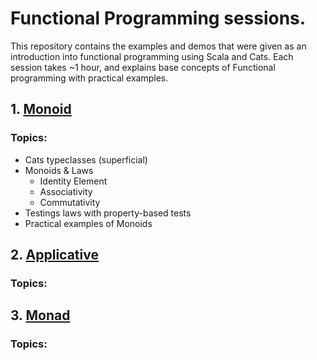 # Functional Programming sessions. 

This repository contains the examples and demos that were given as an introduction into functional programming using Scala and Cats. Each session takes ~1 hour, and explains base concepts of Functional programming with practical examples.   

## 1. [Monoid](sessions/1.Monoid.md)

### Topics:
- Cats typeclasses (superficial)
- Monoids & Laws
    - Identity Element
    - Associativity
    - Commutativity
- Testings laws with property-based tests
- Practical examples of Monoids

## 2. [Applicative](sessions/2.Applicative.md)

### Topics:

## 3. [Monad](sessions/3.Monad.md)

### Topics:
